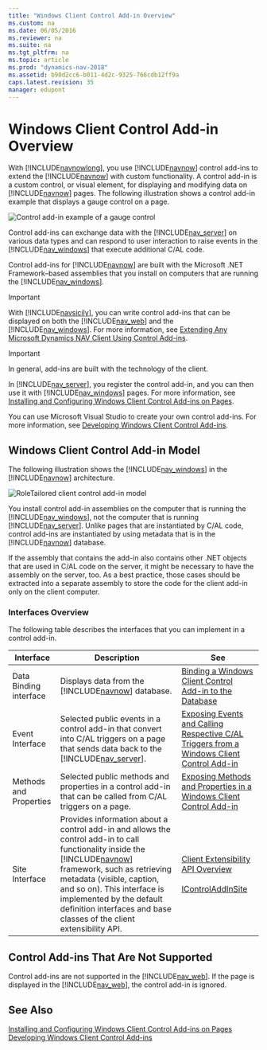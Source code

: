 ```yaml
---
title: "Windows Client Control Add-in Overview"
ms.custom: na
ms.date: 06/05/2016
ms.reviewer: na
ms.suite: na
ms.tgt_pltfrm: na
ms.topic: article
ms.prod: "dynamics-nav-2018"
ms.assetid: b90d2cc6-b011-4d2c-9325-766cdb12ff9a
caps.latest.revision: 35
manager: edupont
---
```

# Windows Client Control Add-in Overview
With [!INCLUDE[navnowlong](includes/navnowlong_md.md)], you use [!INCLUDE[navnow](includes/navnow_md.md)] control add-ins to extend the [!INCLUDE[navnow](includes/navnow_md.md)] with custom functionality. A control add-in is a custom control, or visual element, for displaying and modifying data on [!INCLUDE[navnow](includes/navnow_md.md)] pages. The following illustration shows a control add-in example that displays a gauge control on a page.  

 ![Control add&#45;in example of a gauge control](media/NAV_ControlAddin_Gauge_Example.png "NAV\_ControlAddin\_Gauge\_Example")  

 Control add-ins can exchange data with the [!INCLUDE[nav_server](includes/nav_server_md.md)] on various data types and can respond to user interaction to raise events in the [!INCLUDE[nav_windows](includes/nav_windows_md.md)] that execute additional C/AL code.  

 Control add-ins for [!INCLUDE[navnow](includes/navnow_md.md)] are built with the Microsoft .NET Framework–based assemblies that you install on computers that are running the [!INCLUDE[nav_windows](includes/nav_windows_md.md)].  

> [!IMPORTANT]  
>  With [!INCLUDE[navsicily](includes/navsicily_md.md)], you can write control add-ins that can be displayed on both the [!INCLUDE[nav_web](includes/nav_web_md.md)] and the [!INCLUDE[nav_windows](includes/nav_windows_md.md)]. For more information, see [Extending Any Microsoft Dynamics NAV Client Using Control Add-ins](Extending-Any-Microsoft-Dynamics-NAV-Client-Using-Control-Add-ins.md).  

> [!IMPORTANT]  
>  In general, add-ins are built with the technology of the client.  

 In [!INCLUDE[nav_server](includes/nav_server_md.md)], you register the control add-in, and you can then use it with [!INCLUDE[nav_windows](includes/nav_windows_md.md)] pages. For more information, see [Installing and Configuring Windows Client Control Add-ins on Pages](Installing-and-Configuring-Windows-Client-Control-Add-ins-on-Pages.md).  

 You can use Microsoft Visual Studio to create your own control add-ins. For more information, see [Developing Windows Client Control Add-ins](Developing-Windows-Client-Control-Add-ins.md).  

## Windows Client Control Add-in Model  
 The following illustration shows the [!INCLUDE[nav_windows](includes/nav_windows_md.md)] in the [!INCLUDE[navnow](includes/navnow_md.md)] architecture.  

 ![RoleTailored client control add&#45;in model](media/NAVRTCControlAddinArchitecture.png "NAVRTCControlAddinArchitecture")  

 You install control add-in assemblies on the computer that is running the [!INCLUDE[nav_windows](includes/nav_windows_md.md)], not the computer that is running [!INCLUDE[nav_server](includes/nav_server_md.md)]. Unlike pages that are instantiated by C/AL code, control add-ins are instantiated by using metadata that is in the [!INCLUDE[navnow](includes/navnow_md.md)] database.  

 If the assembly that contains the add-in also contains other .NET objects that are used in C/AL code on the server, it might be necessary to have the assembly on the server, too. As a best practice, those cases should be extracted into a separate assembly to store the code for the client add-in only on the client computer.  

### Interfaces Overview  
 The following table describes the interfaces that you can implement in a control add-in.  

|Interface|Description|See|  
|---------------|-----------------|---------|  
|Data Binding interface|Displays data from the [!INCLUDE[navnow](includes/navnow_md.md)] database.|[Binding a Windows Client Control Add-in to the Database](Binding-a-Windows-Client-Control-Add-in-to-the-Database.md)|  
|Event Interface|Selected public events in a control add-in that convert into C/AL triggers on a page that sends data back to the [!INCLUDE[nav_server](includes/nav_server_md.md)].|[Exposing Events and Calling Respective C/AL Triggers from a Windows Client Control Add-in](Exposing-Events-and-Calling-Respective-C-AL-Triggers-from-a-Windows-Client-Control-Add-in.md)|  
|Methods and Properties|Selected public methods and properties in a control add-in that can be called from C/AL triggers on a page.|[Exposing Methods and Properties in a Windows Client Control Add-in](Exposing-Methods-and-Properties-in-a-Windows-Client-Control-Add-in.md)|  
|Site Interface|Provides information about a control add-in and allows the control add-in to call functionality inside the [!INCLUDE[navnow](includes/navnow_md.md)] framework, such as retrieving metadata \(visible, caption, and so on\). This interface is implemented by the default definition interfaces and base classes of the client extensibility API.|[Client Extensibility API Overview](Client-Extensibility-API-Overview.md)<br /><br /> [IControlAddInSite](assetId:///T:Microsoft.Dynamics.Framework.UI.Extensibility.IControlAddInSite)|  

## Control Add-ins That Are Not Supported  
 Control add-ins are not supported in the [!INCLUDE[nav_web](includes/nav_web_md.md)]. If the page is displayed in the [!INCLUDE[nav_web](includes/nav_web_md.md)], the control add-in is ignored.  

## See Also  
 [Installing and Configuring Windows Client Control Add-ins on Pages](Installing-and-Configuring-Windows-Client-Control-Add-ins-on-Pages.md)   
 [Developing Windows Client Control Add-ins](Developing-Windows-Client-Control-Add-ins.md)
